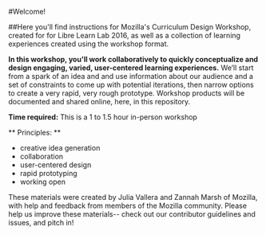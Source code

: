 #Welcome! 

##Here you'll find instructions for Mozilla's Curriculum Design Workshop, created for for Libre Learn Lab 2016, as well as a collection of learning experiences created using the workshop format. 

**In this workshop, you'll work collaboratively to quickly conceptualize and design engaging, varied, user-centered learning experiences.**  We’ll start from a spark of an idea and and use information about our audience and a set of constraints to come up with potential iterations, then narrow options to create a very rapid, very rough prototype. Workshop products will be documented and shared online, here, in this repository.

**Time required:** This is a 1 to 1.5 hour in-person workshop

** Principles: **
* creative idea generation
* collaboration
* user-centered design
* rapid prototyping
* working open

These materials were created by Julia Vallera and Zannah Marsh of Mozilla, with help and feedback from members of the Mozilla community.  Please help us improve these materials-- check out our contributor guidelines and issues, and pitch in!
